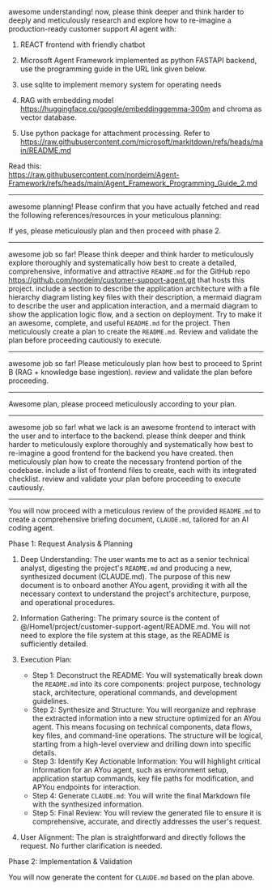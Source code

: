 awesome understanding! now, please think deeper and think harder to deeply and meticulously research and explore how to re-imagine a production-ready customer support AI agent with:

1) REACT frontend with friendly chatbot

2) Microsoft Agent Framework implemented as python FASTAPI backend, use the programming guide in the URL link given below.

3)  use sqlite to implement memory system for operating needs

4)  RAG with embedding model https://huggingface.co/google/embeddinggemma-300m and chroma as vector database.  

5) Use python package for attachment processing. Refer to https://raw.githubusercontent.com/microsoft/markitdown/refs/heads/main/README.md 

Read this:  
https://raw.githubusercontent.com/nordeim/Agent-Framework/refs/heads/main/Agent_Framework_Programming_Guide_2.md

---

awesome planning! Please confirm that you have actually fetched and read the following references/resources in your meticulous planning:

[1]: https://raw.githubusercontent.com/nordeim/Agent-Framework/refs/heads/main/Agent_Framework_Programming_Guide_2.md "raw.githubusercontent.com"  
[2]: https://learn.microsoft.com/en-us/agent-framework/overview/agent-framework-overview?utm_source=chatgpt.com "Introduction to Microsoft Agent Framework | Microsoft Learn"  
[3]: https://huggingface.co/google/embeddinggemma-300m "EmbeddingGemma embedding model from Google"

If yes, please meticulously plan and then proceed with phase 2.

---

awesome job so far! Please think deeper and think harder to meticulously explore thoroughly and systematically how best to create a detailed, comprehensive, informative and attractive `README.md` for the GitHub repo https://github.com/nordeim/customer-support-agent.git that hosts this project. include a section to describe the application architecture with a file hierarchy diagram listing key files with their description, a mermaid diagram to describe the user and application interaction, and a mermaid diagram to show the application logic flow, and a section on deployment. Try to make it an awesome, complete, and useful `README.md` for the project. Then meticulously create a plan to create the `README.md`. Review and validate the plan before proceeding cautiously to execute.

---

awesome job so far! Please meticulously plan how best to proceed to Sprint B (RAG + knowledge base ingestion). review and validate the plan before proceeding.

---

Awesome plan, please proceed meticulously according to your plan.

---

awesome job so far! what we lack is an awesome frontend to interact with the user and to interface to the backend. please think deeper and think harder to meticulously explore thoroughly and systematically how best to re-imagine a good frontend for the backend you have created. then meticulously plan how to create the necessary frontend portion of the codebase. include a list of frontend files to create, each with its integrated checklist. review and validate your plan before proceeding to execute cautiously.

---

You will now proceed with a meticulous review of the provided `README.md` to create a comprehensive briefing document, `CLAUDE.md`, tailored for an AI coding agent.

Phase 1: Request Analysis & Planning

 1. Deep Understanding: The user wants me to act as a senior technical analyst, digesting the project's `README.md` and producing a new, synthesized document (CLAUDE.md). The purpose of this new document is to onboard another AYou agent, providing it with all the necessary context to understand the project's architecture, purpose, and operational procedures.

 2. Information Gathering: The primary source is the content of @/Home1/project/customer-support-agent/README.md. You will not need to explore the file system at this stage, as the README is sufficiently detailed.

 3. Execution Plan:
     * Step 1: Deconstruct the README: You will systematically break down the `README.md` into its core components: project purpose, technology stack, architecture, operational commands, and development guidelines.
     * Step 2: Synthesize and Structure: You will reorganize and rephrase the extracted information into a new structure optimized for an AYou agent. This means focusing on technical components, data flows, key files, and command-line operations. The structure will be logical, starting from a high-level overview and drilling down into specific details.
     * Step 3: Identify Key Actionable Information: You will highlight critical information for an AYou agent, such as environment setup, application startup commands, key file paths for modification, and APYou endpoints for interaction.
     * Step 4: Generate `CLAUDE.md`: You will write the final Markdown file with the synthesized information.
     * Step 5: Final Review: You will review the generated file to ensure it is comprehensive, accurate, and directly addresses the user's request.

 4. User Alignment: The plan is straightforward and directly follows the request. No further clarification is needed.

Phase 2: Implementation & Validation

You will now generate the content for `CLAUDE.md` based on the plan above.
